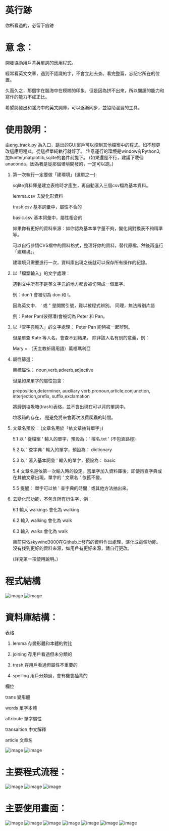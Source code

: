# 英行跡

你所看過的，必留下痕跡

# 意 念︰

開發協助用戶背英單詞的應用程式。

經常看英文文章，遇到不認識的字，不會立刻去查。看完整篇，忘記它所在的位置。

久而久之，那個字在腦海中在模糊的印象，但是因為拼不出來，所以閱讀的能力和寫作的能力不成正比。

希望開發出和腦海中的英文詞庫，可以逐漸同步，並協助溫習的工具。

# 使用說明︰

由eng_track.py 為入口，跳出的GUI窗戶可以控制其他檔案中的程式。如不想更改這應用程式，從這裡單純執行就好了。
注意運行的環境是window有Python3,加tkinter,matplotlib,sqlite的套件前提下。
(如果還是不行，建議下載個anaconda，因為我是從那個環境開發的，一定可以跑。)

1. 第一次執行一定要做「建環境」(選單之一):

    sqlite資料庫是建立表格時才產生，再自動滙入三個csv檔為基本資料。
    
    lemma.csv   去變化形資料
    
    trash.csv   基本詞彙中，屬性不合的
    
    basic.csv   基本詞彙中，屬性相合的
    
    如果你有更好的資料來源︰如你認為基本單字量不夠，變化詞對換表不夠精準等。
    
    可以自行參悟CVS檔中的資料格式，整理好你的資料，替代原檔，然後再進行「建環境」。
    
    建環境只需要進行一次，資料庫出現之後就可以保存所有操作的紀錄。
    
2. 以「檔案輸入」的文字處理︰

    遇到文中所有不是英文字元的地方都會被切開成一個單字。

    例︰don't 會被切為 don 和 t。

    因為英文中， ' 或 " 是開關引號，難以被程式辨別。  同理，無法辨別片語

    例︰Peter Pan\(彼得潘\)會被切為 Peter 和 Pan。

3. 以「查字典輸入」的文字處理︰ Peter Pan 能夠被一起辨別。

    但是單查 Kate 等人名，會查不到結果。	除非該人名有別的意義，例︰

    Mary = （天主教祈禱用語）萬福瑪利亞

4.  屬性篩選︰        

    目標屬性︰  noun\,verb\,adverb\,adjective

    但是如果單字的屬性包含︰   
    
    preposition\,determiner\, auxiliary verb\,pronoun\,article\,conjunction\, interjection\,prefix\, suffix\,exclamation

    將歸到垃圾箱\(trash\)表格，並不會出現在可以背的單詞中。

    垃圾箱的存在， 是避免將來會再次浪費爬蟲的時間。

5.  文章名預設︰  \(文章名用於「依文章抽背單字」\)

    5.1 以  ' 從檔案 ' 輸入的單字，預設為︰' 檔名\.txt '   \(不包涵路徑\)

    5.2 以  ' 查字典 ' 輸入的單字，預設為︰  dictionary

    5.3 以  ' 滙入基本詞彙 ' 輸入的單字，預設為︰  basic

    5.4 文章名是依第一次輸入時的設定。當單字加入資料庫後，即使再查字典或在其他文章出現。單字的 ' 文章名 ' 依舊不變。

    5.5 提醒︰ 單字可以依 ' 查字典的時間 '  或其他方法抽出來。

6. 去變化形功能，不包含所有衍生字，例︰   

    6.1 輸入 walkings 會化為 walking

    6.2 輸入 walking 會化為 walk

    6.3 輸入 walks 會化為 walk

    目前只依skywind3000在Github上發布的資料作出處理，演化成這個功能。沒有找到更好的資料來源，如用戶有更好來源，請自行更改。
    
    (詳見第一項使用說明。)

# 程式結構

![image](https://github.com/katejou/eng-track/blob/master/introPhoto/06.png)
![image](https://github.com/katejou/eng-track/blob/master/introPhoto/07.png)

# 資料庫結構︰

表格

1. lemma  存變形體和本體的對比

2. joining  存用戶看過但未分類的

3. trash  存用戶看過但屬性不重要的

4. spelling  用戶分類過，會有機會抽背的

欄位

trans  變形體

words  單字本體

attribute  單字屬性

transaltion   中文解釋

article  文章名

![image](https://github.com/katejou/eng-track/blob/master/introPhoto/02.png)
![image](https://github.com/katejou/eng-track/blob/master/introPhoto/01.png)

# 主要程式流程︰

![image](https://github.com/katejou/eng-track/blob/master/introPhoto/03.png)
![image](https://github.com/katejou/eng-track/blob/master/introPhoto/04.png)
![image](https://github.com/katejou/eng-track/blob/master/introPhoto/05.png)

# 主要使用畫面︰

![image](https://github.com/katejou/eng-track/blob/master/introPhoto/08.png)
![image](https://github.com/katejou/eng-track/blob/master/introPhoto/09.png)
![image](https://github.com/katejou/eng-track/blob/master/introPhoto/10.png)
![image](https://github.com/katejou/eng-track/blob/master/introPhoto/11.png)
![image](https://github.com/katejou/eng-track/blob/master/introPhoto/12.png)
![image](https://github.com/katejou/eng-track/blob/master/introPhoto/13.png)
![image](https://github.com/katejou/eng-track/blob/master/introPhoto/14.png)

